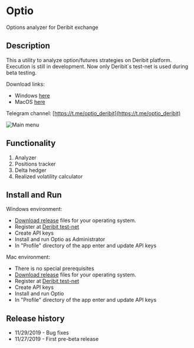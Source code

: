 # Optio

Options analyzer for Deribit exchange

## Description

This a utility to analyze option/futures strategies on Deribit platform. Execution is still in development.
Now only Deribit`s test-net is used during beta testing.

Download links:
- Windows [here](https://github.com/pavelkrolevets/optio/releases/download/v0.0.2/Optio.Setup.0.0.2.exe)
- MacOS [here](https://github.com/pavelkrolevets/optio/releases/download/v0.0.2/Optio-0.0.2.dmg) 

Telegram channel: [https://t.me/optio_deribit](https://t.me/optio_deribit) 

![Main menu](https://github.com/pavelkrolevets/optio/blob/master/pics/mainfeatures.png)

## Functionality
1. Analyzer
2. Positions tracker
3. Delta hedger
4. Realized volatility calculator

## Install and Run
Windows environment:
- [Download release](https://github.com/pavelkrolevets/optio/releases/download/v0.0.2/Optio.Setup.0.0.2.exe) files for your operating system.
- Register at [Deribit test-net](https://test.deribit.com/)
- Create API keys
- Install and run Optio as Administrator
- In "Profile" directory of the app enter and update API keys

Mac environment:
- There is no special prerequisites 
- [Download release](https://github.com/pavelkrolevets/optio/releases/download/v0.0.2/Optio-0.0.2.dmg) files for your operating system.
- Register at [Deribit test-net](https://test.deribit.com/)
- Create API keys
- Install and run Optio
- In "Profile" directory of the app enter and update API keys

## Release history
- 11/29/2019 - Bug fixes 
- 11/27/2019 - First pre-beta release 



